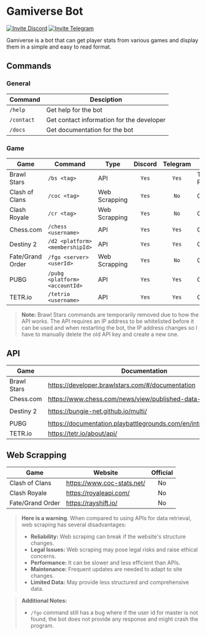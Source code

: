 # Gamiverse Bot

[![Invite Discord](https://img.shields.io/badge/-Invite%20Bot-404eed?style=flat&logo=discord&logoColor=white)](https://discord.com/api/oauth2/authorize?client_id=1074237343306883082&permissions=139586956352&scope=bot)
[![Invite Telegram](https://img.shields.io/badge/-Chat%20With%20Bot-24a1dd?style=flat&logo=telegram&logoColor=white)](https://t.me/gamiverse_bot)

Gamiverse is a bot that can get player stats from various games and display them in a simple and easy to read format.

## Commands

### General

| Command    | Desciption                                |
| ---------- | ----------------------------------------- |
| `/help`    | Get help for the bot                      |
| `/contact` | Get contact information for the developer |
| `/docs`    | Get documentation for the bot             |

### Game

| Game             | Command                         | Type          | Discord | Telegram | Status             |
| ---------------- | ------------------------------- | ------------- | :-----: | :------: | ------------------ |
| Brawl Stars      | `/bs <tag>`                     | API           |  `Yes`  |  `Yes`   | Temporarily Remove |
| Clash of Clans   | `/coc <tag>`                    | Web Scrapping |  `Yes`  |   `No`   | OK                 |
| Clash Royale     | `/cr <tag>`                     | Web Scrapping |  `Yes`  |   `No`   | OK                 |
| Chess.com        | `/chess <username>`             | API           |  `Yes`  |  `Yes`   | OK                 |
| Destiny 2        | `/d2 <platform> <membershipId>` | API           |  `Yes`  |  `Yes`   | OK                 |
| Fate/Grand Order | `/fgo <server> <userId>`        | Web Scrapping |  `Yes`  |   `No`   | OK                 |
| PUBG             | `/pubg <platform> <accountId>`  | API           |  `Yes`  |  `Yes`   | OK                 |
| TETR.io          | `/tetrio <username>`            | API           |  `Yes`  |  `Yes`   | OK                 |

> **Note:** Brawl Stars commands are temporarily removed due to how the API works. The API requires an IP address to be whitelisted before it can be used and when restarting the bot, the IP address changes so I have to manually delete the old API key and create a new one.

## API

| Game        | Documentation                                                    |    Auth     | Official |
| ----------- | ---------------------------------------------------------------- | :---------: | :------: |
| Brawl Stars | https://developer.brawlstars.com/#/documentation                 |  `Bearer`   |   Yes    |
| Chess.com   | https://www.chess.com/news/view/published-data-api               |   `None`    |   Yes    |
| Destiny 2   | https://bungie-net.github.io/multi/                              | `x-api-key` |   Yes    |
| PUBG        | https://documentation.playbattlegrounds.com/en/introduction.html |  `Bearer`   |   Yes    |
| TETR.io     | https://tetr.io/about/api/                                       |   `None`    |   Yes    |

## Web Scrapping

| Game             | Website                    | Official |
| ---------------- | -------------------------- | :------: |
| Clash of Clans   | https://www.coc-stats.net/ |    No    |
| Clash Royale     | https://royaleapi.com/     |    No    |
| Fate/Grand Order | https://rayshift.io/       |    No    |

> **Here is a warning**. When compared to using APIs for data retrieval, web scraping has several disadvantages:
>
> -   **Reliability:** Web scraping can break if the website's structure changes.
> -   **Legal Issues:** Web scraping may pose legal risks and raise ethical concerns.
> -   **Performance:** It can be slower and less efficient than APIs.
> -   **Maintenance:** Frequent updates are needed to adapt to site changes.
> -   **Limited Data:** May provide less structured and comprehensive data.

> **Additional Notes:**
>
> -   `/fgo` command still has a bug where if the user id for master is not found, the bot does not provide any response and might crash the program.
